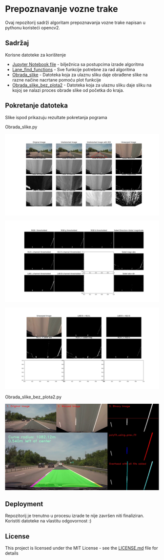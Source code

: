 # Prepoznavanje vozne trake

Ovaj repozitorij sadrži algoritam prepoznavanja vozne trake napisan u pythonu koristeći opencv2.

## Sadržaj 

Korisne datoteke za korištenje

* [Jupyter Notebook file](https://github.com/Domagoj-Spoljar/-Python-Algoritam-Prepozunavanje-vozne-trake/blob/master/Prepoznavanje_vozne_trake.ipynb) - bilježnica sa postupcima izrade algoritma
* [Lane_find_functions](https://github.com/Domagoj-Spoljar/-Python-Algoritam-Prepozunavanje-vozne-trake/blob/master/Lane_find_functions.py) - Sve funkcije potrebne za rad algoritma
* [Obrada_slike](https://github.com/Domagoj-Spoljar/-Python-Algoritam-Prepozunavanje-vozne-trake/blob/master/Obrada_slike.py) - Datoteka koja za ulaznu sliku daje obrađene slike na razne načine nacrtane pomoću plot funkcije
* [Obrada_slike_bez_plota2](https://github.com/Domagoj-Spoljar/-Python-Algoritam-Prepozunavanje-vozne-trake/blob/master/Obrada_slike.py) - Datoteka koja za ulaznu sliku daje sliku na kojoj se nalazi proces obrade slike od početka do kraja.




## Pokretanje datoteka

Slike ispod prikazuju rezultate pokretanja pograma

Obrada_slike.py

![alt text](https://github.com/Domagoj-Spoljar/-Python-Algoritam-Prepozunavanje-vozne-trake/blob/master/Output_images/Figure_1.png)

![alt text](https://github.com/Domagoj-Spoljar/-Python-Algoritam-Prepozunavanje-vozne-trake/blob/master/Output_images/Figure_2.png)

![alt text](https://github.com/Domagoj-Spoljar/-Python-Algoritam-Prepozunavanje-vozne-trake/blob/master/Output_images/Figure_3.png)

Obrada_slike_bez_plota2.py

![alt text](https://github.com/Domagoj-Spoljar/-Python-Algoritam-Prepozunavanje-vozne-trake/blob/master/Output_images/Output_frame202.jpg)


## Deployment

Repozitorij je trenutno u procesu izrade te nije završen niti finaliziran. Koristiti datoteke na vlastitu odgovornost :)


## License

This project is licensed under the MIT License - see the [LICENSE.md](LICENSE.md) file for details



